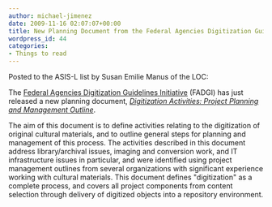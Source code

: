 ```yaml
---
author: michael-jimenez
date: 2009-11-16 02:07:07+00:00
title: New Planning Document from the Federal Agencies Digitization Guidelines Initiative
wordpress_id: 44
categories:
- Things to read
---
```


Posted to the ASIS-L list by Susan Emilie Manus of the LOC:

The [Federal Agencies Digitization Guidelines Initiative](http://digitizationguidelines.gov) (FADGI) has just released a new planning document, [_Digitization Activities: Project Planning and Management Outline_](http://www.digitizationguidelines.gov/stillimages/documents/Planning.html).

The aim of this document is to define activities relating to the digitization of original cultural materials, and to outline general steps for planning and management of this process. The activities described in this document address library/archival issues, imaging and conversion work, and IT infrastructure issues in particular, and were identified using project management outlines from several organizations with significant experience working with cultural materials. This document defines "digitization" as a complete process, and covers all project components from content selection through delivery of digitized objects into a repository environment.
